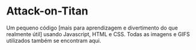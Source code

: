 # Attack-on-Titan
Um pequeno código [mais para aprendizagem e divertimento do que realmente útil] usando Javascript, HTML e CSS. Todas as imagens e GIFS utilizados também se encontram aqui.  
